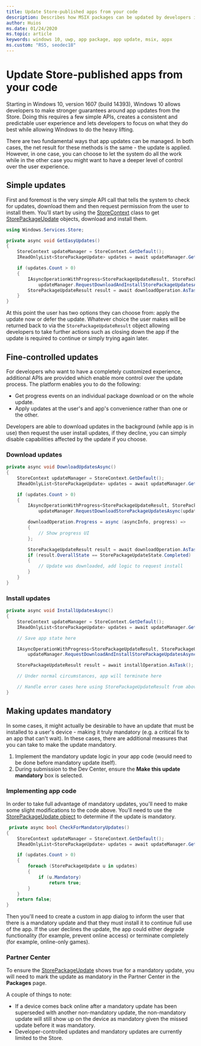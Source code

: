 ```yaml
---
title: Update Store-published apps from your code 
description: Describes how MSIX packages can be updated by developers in code. 
author: Huios
ms.date: 01/24/2020
ms.topic: article
keywords: windows 10, uwp, app package, app update, msix, appx
ms.custom: "RS5, seodec18"
---
```


# Update Store-published apps from your code

Starting in Windows 10, version 1607 (build 14393), Windows 10 allows developers to make stronger guarantees around app updates from the Store. Doing this requires a few simple APIs, creates a consistent and predictable user experience and lets developers to focus on what they do best while allowing Windows to do the heavy lifting.

There are two fundamental ways that app updates can be managed. In both cases, the net result for these methods is the same - the update is applied. However, in one case, you can choose to let the system do all the work while in the other case you might want to have a deeper level of control over the user experience.

## Simple updates

First and foremost is the very simple API call that tells the system to check for updates, download them and then request permission from the user to install them. You'll start by using the [StoreContext](/uwp/api/Windows.Services.Store.StoreContext) class to get [StorePackageUpdate](/uwp/api/Windows.Services.Store.StorePackageUpdate) objects, download and install them.

```csharp
using Windows.Services.Store;

private async void GetEasyUpdates()
{
    StoreContext updateManager = StoreContext.GetDefault();
    IReadOnlyList<StorePackageUpdate> updates = await updateManager.GetAppAndOptionalStorePackageUpdatesAsync();

    if (updates.Count > 0)
    {
        IAsyncOperationWithProgress<StorePackageUpdateResult, StorePackageUpdateStatus> downloadOperation = 
            updateManager.RequestDownloadAndInstallStorePackageUpdatesAsync(updates);
        StorePackageUpdateResult result = await downloadOperation.AsTask();
    }
}
```

At this point the user has two options they can choose from: apply the update now or defer the update. Whatever choice the user makes will be returned back to via the `StorePackageUpdateResult` object allowing developers to take further actions such as closing down the app if the update is required to continue or simply trying again later.

## Fine-controlled updates

For developers who want to have a completely customized experience, additional APIs are provided which enable more control over the update process. The platform enables you to do the following:

* Get progress events on an individual package download or on the whole update.
* Apply updates at the user's and app's convenience rather than one or the other.

Developers are able to download updates in the background (while app is in use) then request the user install updates, if they decline, you can simply disable capabilities affected by the update if you choose.

### Download updates

```csharp
private async void DownloadUpdatesAsync()
{
    StoreContext updateManager = StoreContext.GetDefault();
    IReadOnlyList<StorePackageUpdate> updates = await updateManager.GetAppAndOptionalStorePackageUpdatesAsync();

    if (updates.Count > 0)
    {
        IAsyncOperationWithProgress<StorePackageUpdateResult, StorePackageUpdateStatus> downloadOperation =
            updateManager.RequestDownloadStorePackageUpdatesAsync(updates);

        downloadOperation.Progress = async (asyncInfo, progress) =>
        {
            // Show progress UI
        };

        StorePackageUpdateResult result = await downloadOperation.AsTask();
        if (result.OverallState == StorePackageUpdateState.Completed)
        {
            // Update was downloaded, add logic to request install
        }
    }
}
```

### Install updates

```csharp
private async void InstallUpdatesAsync()
{
    StoreContext updateManager = StoreContext.GetDefault();
    IReadOnlyList<StorePackageUpdate> updates = await updateManager.GetAppAndOptionalStorePackageUpdatesAsync();    

    // Save app state here

    IAsyncOperationWithProgress<StorePackageUpdateResult, StorePackageUpdateStatus> installOperation =
        updateManager.RequestDownloadAndInstallStorePackageUpdatesAsync(updates);

    StorePackageUpdateResult result = await installOperation.AsTask();

    // Under normal circumstances, app will terminate here

    // Handle error cases here using StorePackageUpdateResult from above
}
```

## Making updates mandatory

In some cases, it might actually be desirable to have an update that must be installed to a user's device - making it truly mandatory (e.g. a critical fix to an app that can't wait). In these cases, there are additional measures that you can take to make the update mandatory.

1. Implement the mandatory update logic in your app code (would need to be done before mandatory update itself).
2. During submission to the Dev Center, ensure the **Make this update mandatory** box is selected.

### Implementing app code

In order to take full advantage of mandatory updates, you'll need to make some slight modifications to the code above. You'll need to use the [StorePackageUpdate object](/uwp/api/Windows.Services.Store.StorePackageUpdate) to determine if the update is mandatory.

```csharp
 private async bool CheckForMandatoryUpdates()
{
    StoreContext updateManager = StoreContext.GetDefault();
    IReadOnlyList<StorePackageUpdate> updates = await updateManager.GetAppAndOptionalStorePackageUpdatesAsync();

    if (updates.Count > 0)
    {
        foreach (StorePackageUpdate u in updates)
        {
            if (u.Mandatory)
                return true;
        }
    }
    return false;
}
```

Then you'll need to create a custom in app dialog to inform the user that there is a mandatory update and that they must install it to continue full use of the app. If the user declines the update, the app could either degrade functionality (for example, prevent online access) or terminate completely (for example, online-only games).

### Partner Center

To ensure the [StorePackageUpdate](/uwp/api/Windows.Services.Store.StorePackageUpdate) shows true for a mandatory update, you will need to mark the update as mandatory in the Partner Center in the **Packages** page.

A couple of things to note:

* If a device comes back online after a mandatory update has been superseded with another non-mandatory update, the non-mandatory update will still show up on the device as mandatory given the missed update before it was mandatory.
* Developer-controlled updates and mandatory updates are currently limited to the Store.
